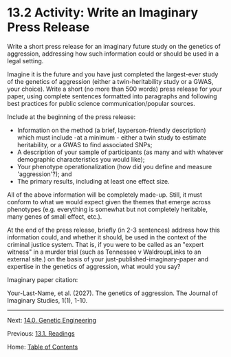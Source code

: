 # 13.2 Activity: Write an Imaginary Press Release

Write a short press release for an imaginary future study on the genetics of aggression, addressing how such information could or should be used in a legal setting. 

Imagine it is the future and you have just completed the largest-ever study of the genetics of aggression (either a twin-heritability study or a GWAS, your choice). Write a short (no more than 500 words) press release for your paper, using complete sentences formatted into paragraphs and following best practices for public science communication/popular sources. 

Include at the beginning of the press release:
- Information on the method (a brief, layperson-friendly description) which must include -at a minimum - either a twin study to estimate heritability, or a GWAS to find associated SNPs;
- A description of your sample of participants (as many and with whatever demographic characteristics you would like);
- Your phenotype operationalization (how did you define and measure 'aggression'?); and
- The primary results, including at least one effect size.

All of the above information will be completely made-up. Still, it must conform to what we would expect given the themes that emerge across phenotypes (e.g. everything is somewhat but not completely heritable, many genes of small effect, etc.).

At the end of the press release, briefly (in 2-3 sentences) address how this information could, and whether it should, be used in the context of the criminal justice system. That is, if you were to be called as an "expert witness" in a murder trial (such as Tennessee v WaldroupLinks to an external site.) on the basis of your just-published-imaginary-paper and expertise in the genetics of aggression, what would you say?

Imaginary paper citation: 

Your-Last-Name, et al. (2027). The genetics of aggression. The Journal of Imaginary Studies, 1(1), 1-10.

--------

Next: [14.0. Genetic Engineering](../ch14/14.0_genetic_engineering.md)

Previous: [13.1. Readings](13.1_readings.md)

Home: [Table of Contents](../README.md)

